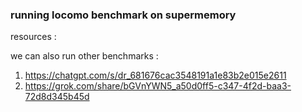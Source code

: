 ### running locomo benchmark on supermemory

resources :

we can also run other benchmarks :

1. https://chatgpt.com/s/dr_681676cac3548191a1e83b2e015e2611
2. https://grok.com/share/bGVnYWN5_a50d0ff5-c347-4f2d-baa3-72d8d345b45d
